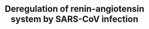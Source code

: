 ---
annotations:
- id: CL:0000003
  parent: native cell
  type: Cell Type Ontology
  value: native cell
- id: DOID:934
  parent: disease by infectious agent
  type: Disease Ontology
  value: viral infectious disease
- id: PW:0000125
  parent: signaling pathway
  type: Pathway Ontology
  value: G protein mediated signaling pathway
authors:
- Jdoijen
- Egonw
- DeSl
- Eweitz
description: The spike protein of SARS-CoV down regulates ACE2, leading to deregulation
  of the renin-angiotensin system. This deregulation can be the cause of lung injury
  that is linked to SARS-CoV infection. This work was done in a mouse model.
last-edited: 2022-01-03
organisms:
- Mus musculus
redirect_from:
- /index.php/Pathway:WP4965
- /instance/WP4965
- /instance/WP4965_rr120766
revision: r120766
schema-jsonld:
- '@context': https://schema.org/
  '@id': https://wikipathways.github.io/pathways/WP4965.html
  '@type': Dataset
  creator:
    '@type': Organization
    name: WikiPathways
  description: The spike protein of SARS-CoV down regulates ACE2, leading to deregulation
    of the renin-angiotensin system. This deregulation can be the cause of lung injury
    that is linked to SARS-CoV infection. This work was done in a mouse model.
  keywords:
  - Ace
  - Ace2
  - Agtr1a
  - Agtr2
  - Angiotensin I
  - Angiotensin II
  - Angiotensin-(1-7)
  - Angiotensin-(1-9)
  - Angiotensinogen
  license: CC0
  name: Deregulation of renin-angiotensin system by SARS-CoV infection
seo: CreativeWork
title: Deregulation of renin-angiotensin system by SARS-CoV infection
wpid: WP4965
---